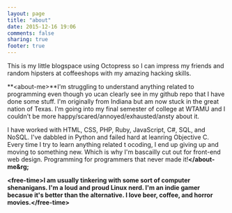 ```yaml
---
layout: page
title: "about"
date: 2015-12-16 19:06
comments: false
sharing: true
footer: true
---
```


This is my little blogspace using Octopress so I can impress my friends and random hipsters at coffeeshops with my amazing hacking skills.

**&lt;about-me&gt;**I'm struggling to understand anything related to programming even though yo ucan clearly see in my github repo that I have done some stuff. I'm originally from Indiana but am now stuck in the great nation of Texas. I'm going into my final semester of college at WTAMU and I couldn't be more happy/scared/annoyed/exhausted/ansty about it. 

I have worked with HTML, CSS, PHP, Ruby, JavaScript, C#, SQL, and NoSQL. I've dabbled in Python and failed hard at leanring Objective C. Every time I try to learn anything related t ocoding, I end up giving up and moving to something new. Which is why I'm bascailly cut out for front-end web design. Programming for programmers that never made it!**&lt;/about-me&rg;**

**&lt;free-time&gt;**I am usually tinkering with some sort of computer shenanigans. I'm a loud and proud Linux nerd. I'm an indie gamer becasue it's better than the alternative. I love beer, coffee, and horror movies.**&lt;/free-time&gt;**